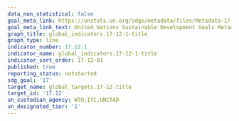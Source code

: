 ```yaml
---
data_non_statistical: false
goal_meta_link: https://unstats.un.org/sdgs/metadata/files/Metadata-17-12-01.pdf
goal_meta_link_text: United Nations Sustainable Development Goals Metadata (pdf 468kB)
graph_title: global_indicators.17-12-1-title
graph_type: line
indicator_number: 17.12.1
indicator_name: global_indicators.17-12-1-title
indicator_sort_order: 17-12-01
published: true
reporting_status: notstarted
sdg_goal: '17'
target_name: global_targets.17-12-title
target_id: '17.12'
un_custodian_agency: WTO,ITC,UNCTAD
un_designated_tier: '1'
---
```

